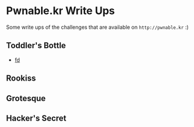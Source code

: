 # Pwnable.kr Write Ups
Some write ups of the challenges that are available on `http://pwnable.kr` :)

## Toddler's Bottle
- [fd](fd.md)

## Rookiss

## Grotesque

## Hacker's Secret